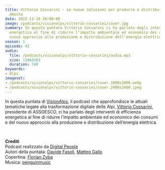 ```yaml
---
title: Vittorio Cossarini - Le nuove soluzioni per produrre e distribuire energia
  @Aosta
date: 2022-11-10 20:00:00
image: /podcasts/visionalps/vittorio-cossarini/cover.jpg
summary: In questa puntata Vittorio Cossarini ci ha parlato degli interventi di efficienza
  energetica al fine di ridurre l’impatto ambientale ed economico dei consumi e del
  nuovo approccio alla produzione e distribuzione dell’energia elettrica.
season: 1
episode: 42
audio:
  file: /podcasts/visionalps/vittorio-cossarini/audio.mp3
  size: 11963163
  duration: 748
keywords:
- Alpi
imageset:
- /podcasts/visionalps/vittorio-cossarini/cover.1000x1000.webp
- /podcasts/visionalps/vittorio-cossarini/cover.2400x2400.jpeg
---
```


In questa puntata di [VisionAlps](https://www.visionalps.com/), il podcast che approfondisce le attuali tematiche legate alla trasformazione digitale delle Alpi, [Vittorio Cossarini](https://www.linkedin.com/in/vittoriocossarini/), presidente di ASSOESCO, ci ha parlato degli interventi di efficienza energetica al fine di ridurre l’impatto ambientale ed economico dei consumi e del nuovo approccio alla produzione e distribuzione dell’energia elettrica.

<br>

**Crediti**<br>
Podcast realizzato da [Digital People](https://w3id.org/digitalpeople)<br>
Autori della puntata: [Davide Fasoli](https://www.linkedin.com/in/davide-fasoli-2b3246179/), [Matteo Gallo](https://www.linkedin.com/in/matteo-gallo-4a5ab31a8/)<br>
Copertina: [Florian Zyba](https://www.linkedin.com/in/florian-zyba/)<br>
Musica: [penguinmusic](https://pixabay.com/users/penguinmusic-24940186/)